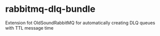 # rabbitmq-dlq-bundle
Extension fot OldSoundRabbitMQ for automatically creating DLQ queues with TTL message time
